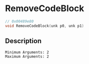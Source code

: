 # RemoveCodeBlock
```c
// 0x00489e80
void RemoveCodeBlock(unk p0, unk p1)
```
## Description
```
Minimum Arguments: 2
Maximum Arguments: 2
```
